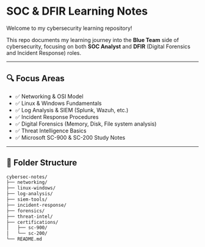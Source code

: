 # SOC & DFIR Learning Notes

Welcome to my cybersecurity learning repository!

This repo documents my learning journey into the **Blue Team** side of cybersecurity, focusing on both **SOC Analyst** and **DFIR** (Digital Forensics and Incident Response) roles.

---

## 🔍 Focus Areas

- ✅ Networking & OSI Model
- ✅ Linux & Windows Fundamentals
- ✅ Log Analysis & SIEM (Splunk, Wazuh, etc.)
- ✅ Incident Response Procedures
- ✅ Digital Forensics (Memory, Disk, File system analysis)
- ✅ Threat Intelligence Basics
- ✅ Microsoft SC-900 & SC-200 Study Notes

---

## 📁 Folder Structure

```bash
cybersec-notes/
├── networking/
├── linux-windows/
├── log-analysis/
├── siem-tools/
├── incident-response/
├── forensics/
├── threat-intel/
├── certifications/
│   ├── sc-900/
│   └── sc-200/
└── README.md
